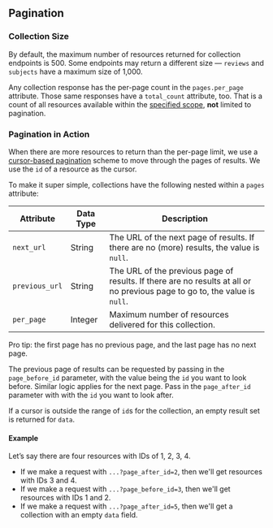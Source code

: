 ## Pagination

### Collection Size

By default, the maximum number of resources returned for collection endpoints is 500. Some endpoints may return a different size — `reviews` and `subjects` have a maximum size of 1,000.

Any collection response has the per-page count in the `pages.per_page` attribute. Those same responses have a `total_count` attribute, too. That is a count of all resources available within the [specified scope](#filters), **not** limited to pagination.

### Pagination in Action

When there are more resources to return than the per-page limit, we use a [cursor-based pagination](https://www.sitepoint.com/paginating-real-time-data-cursor-based-pagination/) scheme to move through the pages of results. We use the `id` of a resource as the cursor.

To make it super simple, collections have the following nested within a `pages` attribute:

Attribute | Data Type | Description
--------- | --- | -----------
`next_url` | String | The URL of the next page of results. If there are no (more) results, the value is `null`.
`previous_url` | String | The URL of the previous page of results. If there are no results at all or no previous page to go to, the value is `null`.
`per_page` | Integer | Maximum number of resources delivered for this collection.

<aside class="notice">
Pro tip: the first page has no previous page, and the last page has no next page.
</aside>

The previous page of results can be requested by passing in the `page_before_id` parameter, with the value being the `id` you want to look before. Similar logic applies for the next page. Pass in the `page_after_id` parameter with with the `id` you want to look after.

If a cursor is outside the range of `id`s for the collection, an empty result set is returned for `data`.

#### Example

Let’s say there are four resources with IDs of 1, 2, 3, 4.

* If we make a request with `...?page_after_id=2`, then we'll get resources with IDs&nbsp;3&nbsp;and&nbsp;4.
* If we make a request with `...?page_before_id=3`, then we'll get resources with IDs&nbsp;1&nbsp;and&nbsp;2.
* If we make a request with `...?page_after_id=5`, then we'll get a collection with an empty&nbsp;`data`&nbsp;field.

